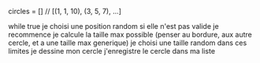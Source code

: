 circles = [] // [(1, 1, 10), (3, 5, 7), ...]

while true
	je choisi une position random
	si elle n'est pas valide
		je recommence
	je calcule la taille max possible (penser au bordure, aux autre cercle, et a une taille max generique)
	je choisi une taille random dans ces limites
	je dessine mon cercle
	j'enregistre le cercle dans ma liste